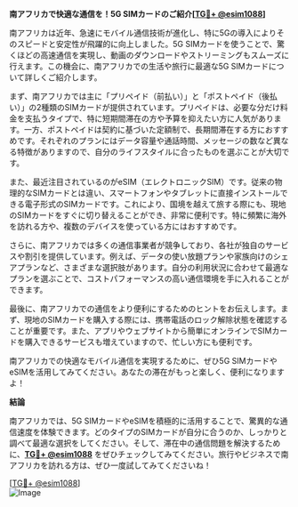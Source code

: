 **南アフリカで快適な通信を！5G SIMカードのご紹介[[TG💪+ @esim1088](https://t.me/s/esim1088)]**

南アフリカは近年、急速にモバイル通信技術が進化し、特に5Gの導入によりそのスピードと安定性が飛躍的に向上しました。5G SIMカードを使うことで、驚くほどの高速通信を実現し、動画のダウンロードやストリーミングもスムーズに行えます。この機会に、南アフリカでの生活や旅行に最適な5G SIMカードについて詳しくご紹介します。

まず、南アフリカでは主に「プリペイド（前払い）」と「ポストペイド（後払い）」の2種類のSIMカードが提供されています。プリペイドは、必要な分だけ料金を支払うタイプで、特に短期間滞在の方や予算を抑えたい方に人気があります。一方、ポストペイドは契約に基づいた定額制で、長期間滞在する方におすすめです。それぞれのプランにはデータ容量や通話時間、メッセージの数など異なる特徴がありますので、自分のライフスタイルに合ったものを選ぶことが大切です。

また、最近注目されているのがeSIM（エレクトロニックSIM）です。従来の物理的なSIMカードとは違い、スマートフォンやタブレットに直接インストールできる電子形式のSIMカードです。これにより、国境を越えて旅する際にも、現地のSIMカードをすぐに切り替えることができ、非常に便利です。特に頻繁に海外を訪れる方や、複数のデバイスを使っている方にはおすすめです。

さらに、南アフリカでは多くの通信事業者が競争しており、各社が独自のサービスや割引を提供しています。例えば、データの使い放題プランや家族向けのシェアプランなど、さまざまな選択肢があります。自分の利用状況に合わせて最適なプランを選ぶことで、コストパフォーマンスの高い通信環境を手に入れることができます。

最後に、南アフリカでの通信をより便利にするためのヒントをお伝えします。まず、現地のSIMカードを購入する際には、携帯電話のロック解除状態を確認することが重要です。また、アプリやウェブサイトから簡単にオンラインでSIMカードを購入できるサービスも増えていますので、忙しい方にも便利です。

南アフリカでの快適なモバイル通信を実現するために、ぜひ5G SIMカードやeSIMを活用してみてください。あなたの滞在がもっと楽しく、便利になりますよ！

**結論**

南アフリカでは、5G SIMカードやeSIMを積極的に活用することで、驚異的な通信速度を体験できます。どのタイプのSIMカードが自分に合うのか、しっかりと調べて最適な選択をしてください。そして、滞在中の通信問題を解決するために、**[TG💪+ @esim1088](https://t.me/s/esim1088)** をぜひチェックしてみてください。旅行やビジネスで南アフリカを訪れる方は、ぜひ一度試してみてくださいね！

[[TG💪+ @esim1088](https://t.me/s/esim1088)]  
![Image](https://i.postimg.cc/Y0z9fWf4/image.png)